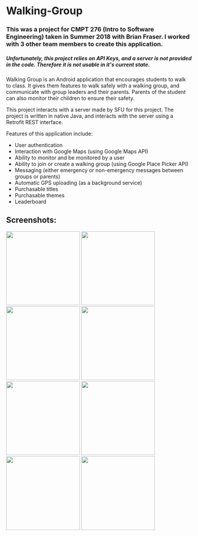 # Walking-Group

### This was a project for CMPT 276 (Intro to Software Engineering) taken in Summer 2018 with Brian Fraser. I worked with 3 other team members to create this application.

##### Unfortunately, this project relies on API Keys, and a server is not provided in the code. Therefore it is not usable in it's current state.

Walking Group is an Android application that encourages students to walk to class. It gives them features to walk safely with a walking group, and communicate with group leaders and their parents. Parents of the student can also monitor their children to ensure their safety.

This project interacts with a server made by SFU for this project. The project is written in native Java, and interacts with the server using a Retrofit REST interface.

Features of this application include:
* User authentication
* Interaction with Google Maps (using Google Maps API)
* Ability to monitor and be monitored by a user
* Ability to join or create a walking group (using Google Place Picker API)
* Messaging (either emergency or non-emergency messages between groups or parents)
* Automatic GPS uploading (as a background service)
* Purchasable titles
* Purchasable themes
* Leaderboard

Screenshots:
---
<img src="https://github.com/joshua-deans/Walking-Group/blob/master/pictures/Screenshot_20180813-160021_WalkingGroup.jpg" width=200px style="display:inline"> <img src="https://github.com/joshua-deans/Walking-Group/blob/master/pictures/Screenshot_20180813-160110_WalkingGroup.jpg" width=200px> <img src="https://github.com/joshua-deans/Walking-Group/blob/master/pictures/Screenshot_20180813-160127_WalkingGroup.jpg" width=200px> <img src="https://github.com/joshua-deans/Walking-Group/blob/master/pictures/Screenshot_20180813-160139_WalkingGroup.jpg" width=200px> <img src="https://github.com/joshua-deans/Walking-Group/blob/master/pictures/Screenshot_20180813-160336_WalkingGroup.jpg" width=200px> <img src="https://github.com/joshua-deans/Walking-Group/blob/master/pictures/Screenshot_20180813-160413_WalkingGroup.jpg" width=200px> <img src="https://github.com/joshua-deans/Walking-Group/blob/master/pictures/Screenshot_20180813-160501_WalkingGroup.jpg" width=200px> <img src="https://github.com/joshua-deans/Walking-Group/blob/master/pictures/Screenshot_20180813-160227_WalkingGroup.jpg" width=200px>
